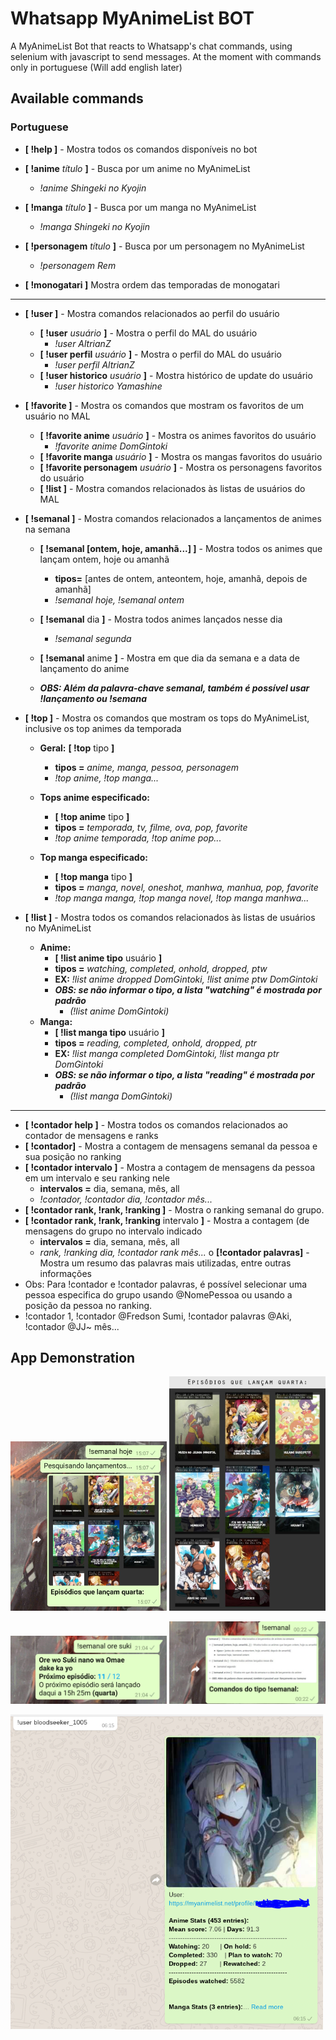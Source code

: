 # Whatsapp MyAnimeList BOT
A MyAnimeList Bot that reacts to Whatsapp's chat commands, using selenium with javascript to send messages. At the moment with commands only in portuguese (Will add english later)

## Available commands

### Portuguese
- **[ !help ]** - Mostra todos os comandos disponíveis no bot

- **[ !anime** _título_ **]** - Busca por um anime no MyAnimeList 
    - _!anime Shingeki no Kyojin_
   
- **[ !manga** _título_ **]** - Busca por um manga no MyAnimeList 
  - _!manga Shingeki no Kyojin_
  
- **[ !personagem** _título_ **]** - Busca por um personagem no MyAnimeList 
   - _!personagem Rem_
   
- **[ !monogatari ]** Mostra ordem das temporadas de monogatari 
---------------------------------------------------------------------------------------
- **[ !user ]** - Mostra comandos relacionados ao perfil do usuário
    - **[ !user** _usuário_ **]** - Mostra o perfil do MAL do usuário
        - _!user AltrianZ_
    - **[ !user perfil** _usuário_ **]** - Mostra o perfil do MAL do usuário
        -  _!user perfil AltrianZ_
    - **[ !user historico** _usuário_ **]** - Mostra histórico de update do usuário
        - _!user historico Yamashine_

- **[ !favorite ]** - Mostra os comandos que mostram os favoritos de um usuário no MAL
    - **[ !favorite anime** _usuário_ **]** - Mostra os animes favoritos do usuário
        - _!favorite anime DomGintoki_
    - **[ !favorite manga** _usuário_ **]** - Mostra os mangas favoritos do usuário
    - **[ !favorite personagem** _usuário_ **]** - Mostra os personagens favoritos do usuário
    - **[ !list ]** - Mostra comandos relacionados às listas de usuários do MAL

- **[ !semanal ]** - Mostra comandos relacionados a lançamentos de animes na semana
    - **[ !semanal [ontem, hoje, amanhã...] ]** - Mostra todos os animes que lançam ontem, hoje ou amanhã
    	- **tipos=** [antes de ontem, anteontem, hoje, amanhã, depois de amanhã]
        - _!semanal hoje, !semanal ontem_

    - **[ !semanal** dia **]** - Mostra todos animes lançados nesse dia
        -  _!semanal segunda_
    - **[ !semanal** anime **]** - Mostra em que dia da semana e a data de lançamento do anime
    - _**OBS: Além da palavra-chave semanal, também é possível usar !lançamento ou !semana**_

- **[ !top ]** - Mostra os comandos que mostram os tops do MyAnimeList, inclusive os top animes da temporada
    - **Geral:** **[ !top** tipo **]**
	    -  **tipos =** _anime, manga, pessoa, personagem_
	    -  _!top anime, !top manga..._
	
    - **Tops anime especificado:**
        - **[ !top anime** tipo **]**
        - **tipos =** _temporada, tv, filme, ova, pop, favorite_
        -  _!top anime temporada, !top anime pop..._

    - **Top manga especificado:**
        - **[ !top manga** tipo **]**
        - **tipos =** _manga, novel, oneshot, manhwa, manhua, pop, favorite_
        -  _!top manga manga, !top manga novel, !top manga manhwa..._
- **[ !list ]** - Mostra todos os comandos relacionados às listas de usuários no MyAnimeList
	- **Anime:**
		- **[ !list anime tipo** usuário **]**
		- **tipos =** _watching, completed, onhold, dropped, ptw_
		- **EX:** _!list anime dropped DomGintoki, !list anime ptw DomGintoki_
		- **_OBS: se não informar o tipo, a lista "watching" é mostrada por padrão_** 
			- _(!list anime DomGintoki)_
	- **Manga:**
		- **[ !list manga tipo** usuário **]**
		- **tipos =** _reading, completed, onhold, dropped, ptr_
		- **EX:** _!list manga completed DomGintoki, !list manga ptr DomGintoki_
		- **_OBS: se não informar o tipo, a lista "reading" é mostrada por padrão_** 
			- _(!list manga DomGintoki)_
--------------------------------------------------------------------------------------------------------
- **[ !contador help ]** - Mostra todos os comandos relacionados ao contador de mensagens e ranks
- **[ !contador]** - Mostra a contagem de mensagens semanal da pessoa e sua posição no ranking
- **[ !contador intervalo ]** - Mostra a contagem de mensagens da pessoa em um intervalo e seu ranking nele
	- **intervalos =** dia, semana, mês, all
	- _!contador, !contador dia, !contador mês..._
- **[ !contador rank, !rank, !ranking ]** - Mostra o ranking semanal do grupo.
- **[ !contador rank, !rank, !ranking** intervalo **]** - Mostra a contagem (de mensagens do grupo no intervalo indicado
	- **intervalos =** dia, semana, mês, all
	- _rank, !ranking dia, !contador rank mês..._
o **[!contador palavras]** - Mostra um resumo das palavras mais utilizadas, entre outras informações
- Obs: Para !contador e !contador palavras, é possível selecionar uma pessoa especifica do grupo usando @NomePessoa ou usando a posição da pessoa no ranking.
- !contador 1, !contador @Fredson Sumi, !contador palavras @Aki, !contador @JJ~ mês...


## App Demonstration
<img src="app_demo_images/searching_releases.jpg" width="250">  <img src="app_demo_images/releases_of_day.jpg" width="250">

<img src="app_demo_images/searching_releases_for_anime.jpg" width="250">  <img src="app_demo_images/command_fail_example.jpg" width="250">

<img src="app_demo_images/user_mal.PNG" width="500">
